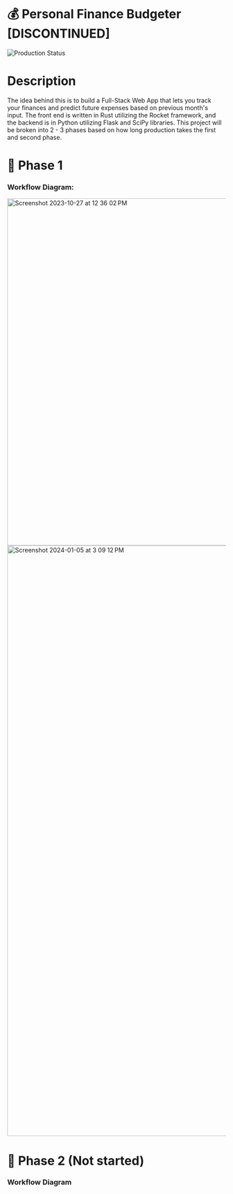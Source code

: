 <h1>💰 Personal Finance Budgeter [DISCONTINUED] </h1>

![Production Status](https://img.shields.io/badge/Production%20State-In%20Progress-orange)

# Description
The idea behind this is to build a Full-Stack Web App that lets you track your finances and predict future expenses based on previous month's input. The front end is written in Rust utilizing the Rocket framework, and the backend is in Python utilizing Flask and SciPy libraries. This project will be broken into 2 - 3 phases based on how long production takes the first and second phase.

<h1>🔸 Phase 1</h1>
<h3>Workflow Diagram:</h3>
<img width="798" alt="Screenshot 2023-10-27 at 12 36 02 PM" src="https://github.com/zander-raycraft/financeTracker-rust/assets/99677330/e1d2fc42-e58b-4339-91e5-137a0597c192">
<img width="1358" alt="Screenshot 2024-01-05 at 3 09 12 PM" src="https://github.com/zander-raycraft/financeTracker-rust/assets/99677330/ea20558d-c624-43d2-bad1-29518a15f4d9">


<h1>🔸 Phase 2 
(Not started) </h1>
<h3>Workflow Diagram</h3>

